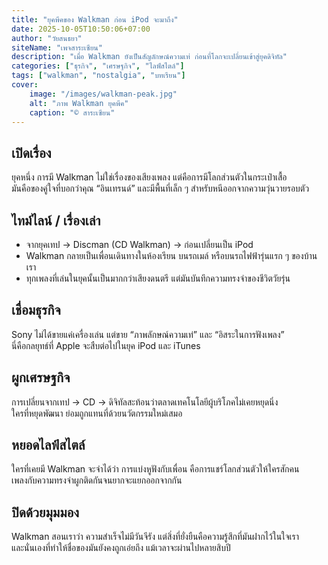 ```yaml
---
title: "ยุคพีคของ Walkman ก่อน iPod จะมาถึง"
date: 2025-10-05T10:50:06+07:00
author: "วัยสนธยา"
siteName: "เพจสาระเซียน"
description: "เมื่อ Walkman ยังเป็นสัญลักษณ์ความเท่ ก่อนที่โลกจะเปลี่ยนเข้าสู่ยุคดิจิทัล"
categories: ["ธุรกิจ", "เศรษฐกิจ", "ไลฟ์สไตล์"]
tags: ["walkman", "nostalgia", "บทเรียน"]
cover:
    image: "/images/walkman-peak.jpg"
    alt: "ภาพ Walkman ยุคพีค"
    caption: "© สาระเซียน"
---
```


## เปิดเรื่อง
ยุคหนึ่ง การมี Walkman ไม่ใช่เรื่องของเสียงเพลง แต่คือการมีโลกส่วนตัวในกระเป๋าเสื้อ  
มันคือของคู่ใจที่บอกว่าคุณ “อินเทรนด์” และมีพื้นที่เล็ก ๆ สำหรับหนีออกจากความวุ่นวายรอบตัว

## ไทม์ไลน์ / เรื่องเล่า
- จากยุคเทป → Discman (CD Walkman) → ก่อนเปลี่ยนเป็น iPod  
- Walkman กลายเป็นเพื่อนเดินทางในห้องเรียน บนรถเมล์ หรือบนรถไฟฟ้ารุ่นแรก ๆ ของบ้านเรา  
- ทุกเพลงที่เล่นในยุคนั้นเป็นมากกว่าเสียงดนตรี แต่มันบันทึกความทรงจำของชีวิตวัยรุ่น

## เชื่อมธุรกิจ
Sony ไม่ได้ขายแค่เครื่องเล่น แต่ขาย “ภาพลักษณ์ความเท่” และ “อิสระในการฟังเพลง”  
นี่คือกลยุทธ์ที่ Apple จะสืบต่อไปในยุค iPod และ iTunes

## ผูกเศรษฐกิจ
การเปลี่ยนจากเทป → CD → ดิจิทัลสะท้อนว่าตลาดเทคโนโลยีผู้บริโภคไม่เคยหยุดนิ่ง  
ใครที่หยุดพัฒนา ย่อมถูกแทนที่ด้วยนวัตกรรมใหม่เสมอ

## หยอดไลฟ์สไตล์
ใครที่เคยมี Walkman จะจำได้ว่า การแบ่งหูฟังกับเพื่อน คือการแชร์โลกส่วนตัวให้ใครสักคน  
เพลงกับความทรงจำผูกติดกันจนยากจะแยกออกจากกัน

## ปิดด้วยมุมมอง
Walkman สอนเราว่า ความสำเร็จไม่มีวันจีรัง แต่สิ่งที่ยั่งยืนคือความรู้สึกที่มันฝากไว้ในใจเรา  
และนั่นเองที่ทำให้ชื่อของมันยังคงถูกเอ่ยถึง แม้เวลาจะผ่านไปหลายสิบปี
